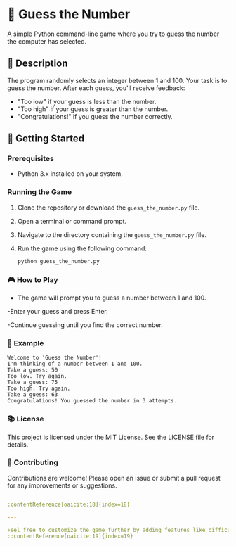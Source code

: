 # 🎯 Guess the Number

A simple Python command-line game where you try to guess the number the computer has selected.

## 📝 Description

The program randomly selects an integer between 1 and 100. Your task is to guess the number. After each guess, you'll receive feedback:

- "Too low" if your guess is less than the number.
- "Too high" if your guess is greater than the number.
- "Congratulations!" if you guess the number correctly.

## 🚀 Getting Started

### Prerequisites

- Python 3.x installed on your system.

### Running the Game

1. Clone the repository or download the `guess_the_number.py` file.
2. Open a terminal or command prompt.
3. Navigate to the directory containing the `guess_the_number.py` file.
4. Run the game using the following command:

   ```bash
   python guess_the_number.py

### 🎮 How to Play

- The game will prompt you to guess a number between 1 and 100.

-Enter your guess and press Enter.

-Continue guessing until you find the correct number.

### 📌 Example
```vbnet
Welcome to 'Guess the Number'!
I'm thinking of a number between 1 and 100.
Take a guess: 50
Too low. Try again.
Take a guess: 75
Too high. Try again.
Take a guess: 63
Congratulations! You guessed the number in 3 attempts.
```
### 📚 License
This project is licensed under the MIT License. See the LICENSE file for details.

### 🤝 Contributing
Contributions are welcome! Please open an issue or submit a pull request for any improvements or suggestions.

```yaml

:contentReference[oaicite:18]{index=18}

---

Feel free to customize the game further by adding features like difficulty levels, a scoring system, or a graphical user interface using libraries such as Tkinter or Pygame. Let me know if you'd like assistance with any enhancements!
::contentReference[oaicite:19]{index=19}
```
